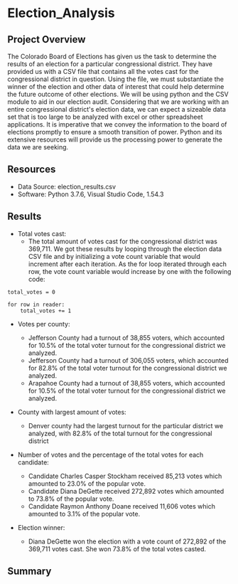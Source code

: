 # Election_Analysis

## Project Overview
The Colorado Board of Elections has given us the task to determine the results of an election for a particular congressional district. They have provided us with a CSV file that contains all the votes cast for the congressional district in question. Using the file, we must substantiate the winner of the election and other data of interest that could help determine the future outcome of other elections. We will be using python and the CSV module to aid in our election audit. Considering that we are working with an entire congressional district's election data, we can expect a sizeable data set that is too large to be analyzed with excel or other spreadsheet applications. It is imperative that we convey the information to the board of elections promptly to ensure a smooth transition of power. Python and its extensive resources will provide us the processing power to generate the data we are seeking.

## Resources
- Data Source: election_results.csv
- Software: Python 3.7.6, Visual Studio Code, 1.54.3

## Results
* Total votes cast:
  * The total amount of votes cast for the congressional district was 369,711.
We got these results by looping through the election data CSV file and by initializing a vote count variable that would increment after each iteration. As the for loop iterated through each row, the vote count variable would increase by one with the following code:
```
total_votes = 0

for row in reader:
    total_votes += 1
```
* Votes per county:
  * Jefferson County had a turnout of 38,855 voters, which accounted for 10.5% of the total voter turnout for the congressional district we analyzed.
  * Jefferson County had a turnout of 306,055 voters, which accounted for 82.8% of the total voter turnout for the congressional district we analyzed.
  * Arapahoe County had a turnout of 38,855 voters, which accounted for 10.5% of the total voter turnout for the congressional district we analyzed.

* County with largest amount of votes:
  *  Denver county had the largest turnout for the particular district we analyzed, with 82.8% of the total turnout for the congressional district

* Number of votes and the percentage of the total votes for each candidate:
  * Candidate Charles Casper Stockham received 85,213 votes which amounted to 23.0% of the popular vote.
  * Candidate Diana DeGette received 272,892 votes which amounted to 73.8% of the popular vote.
  * Candidate Raymon Anthony Doane received 11,606 votes which amounted to 3.1% of the popular vote.

* Election winner:
  * Diana DeGette won the election with a vote count of 272,892 of the 369,711 votes cast. She won 73.8% of the total votes casted.


## Summary
